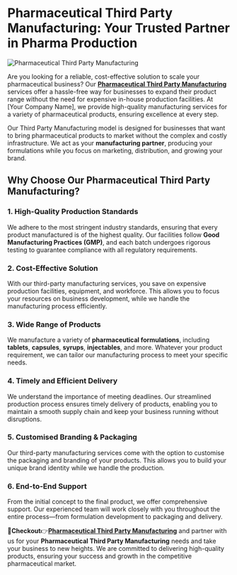 # Pharmaceutical Third Party Manufacturing: Your Trusted Partner in Pharma Production
![Pharmaceutical Third Party Manufacturing](https://github.com/user-attachments/assets/c6093820-7b0e-4bd3-b893-e9bb6dbc9731)

Are you looking for a reliable, cost-effective solution to scale your pharmaceutical business? Our [**Pharmaceutical Third Party Manufacturing**](https://dir.indiamart.com/impcat/pharmaceutical-third-party-manufacturing.html?utm_source=endlessentertainmentvideos&utm_medium=affiliate&utm_campaign=promotional-campaigns&utm_content=012025)
 services offer a hassle-free way for businesses to expand their product range without the need for expensive in-house production facilities. At [Your Company Name], we provide high-quality manufacturing services for a variety of pharmaceutical products, ensuring excellence at every step.

Our Third Party Manufacturing model is designed for businesses that want to bring pharmaceutical products to market without the complex and costly infrastructure. We act as your **manufacturing partner**, producing your formulations while you focus on marketing, distribution, and growing your brand.

## Why Choose Our Pharmaceutical Third Party Manufacturing?

### 1. **High-Quality Production Standards**
We adhere to the most stringent industry standards, ensuring that every product manufactured is of the highest quality. Our facilities follow **Good Manufacturing Practices (GMP)**, and each batch undergoes rigorous testing to guarantee compliance with all regulatory requirements.

### 2. **Cost-Effective Solution**
With our third-party manufacturing services, you save on expensive production facilities, equipment, and workforce. This allows you to focus your resources on business development, while we handle the manufacturing process efficiently.

### 3. **Wide Range of Products**
We manufacture a variety of **pharmaceutical formulations**, including **tablets**, **capsules**, **syrups**, **injectables**, and more. Whatever your product requirement, we can tailor our manufacturing process to meet your specific needs.

### 4. **Timely and Efficient Delivery**
We understand the importance of meeting deadlines. Our streamlined production process ensures timely delivery of products, enabling you to maintain a smooth supply chain and keep your business running without disruptions.

### 5. **Customised Branding & Packaging**
Our third-party manufacturing services come with the option to customise the packaging and branding of your products. This allows you to build your unique brand identity while we handle the production.

### 6. **End-to-End Support**
From the initial concept to the final product, we offer comprehensive support. Our experienced team will work closely with you throughout the entire process—from formulation development to packaging and delivery.

🎯**Checkout**👉[**Pharmaceutical Third Party Manufacturing**](https://dir.indiamart.com/impcat/pharmaceutical-third-party-manufacturing.html?utm_source=endlessentertainmentvideos&utm_medium=affiliate&utm_campaign=promotional-campaigns&utm_content=012025) and partner with us for your **Pharmaceutical Third Party Manufacturing** needs and take your business to new heights. We are committed to delivering high-quality products, ensuring your success and growth in the competitive pharmaceutical market.
